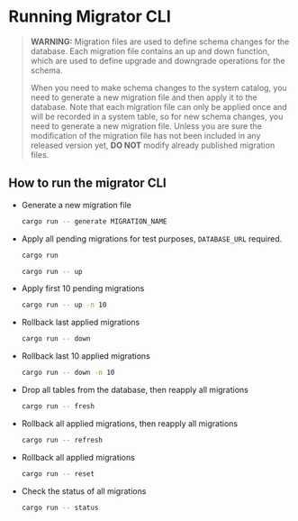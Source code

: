 # Running Migrator CLI

> **WARNING:** Migration files are used to define schema changes for the database. Each migration file contains an up and down function, 
> which are used to define upgrade and downgrade operations for the schema.
>
> When you need to make schema changes to the system catalog, you need to generate a new migration file and then apply it to the database. 
> Note that each migration file can only be applied once and will be recorded in a system table, so for new schema changes, you need to 
> generate a new migration file. Unless you are sure the modification of the migration file has not been included in any released version yet,
> **DO NOT** modify already published migration files.

## How to run the migrator CLI
- Generate a new migration file
    ```sh
    cargo run -- generate MIGRATION_NAME
    ```
- Apply all pending migrations for test purposes, `DATABASE_URL` required.
    ```sh
    cargo run
    ```
    ```sh
    cargo run -- up
    ```
- Apply first 10 pending migrations
    ```sh
    cargo run -- up -n 10
    ```
- Rollback last applied migrations
    ```sh
    cargo run -- down
    ```
- Rollback last 10 applied migrations
    ```sh
    cargo run -- down -n 10
    ```
- Drop all tables from the database, then reapply all migrations
    ```sh
    cargo run -- fresh
    ```
- Rollback all applied migrations, then reapply all migrations
    ```sh
    cargo run -- refresh
    ```
- Rollback all applied migrations
    ```sh
    cargo run -- reset
    ```
- Check the status of all migrations
    ```sh
    cargo run -- status
    ```
